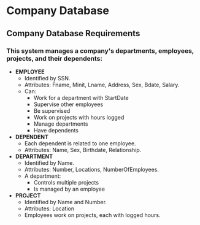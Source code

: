 ﻿# Company Database

## Company Database Requirements

### This system manages a company's departments, employees, projects, and their dependents: 

- **EMPLOYEE**
	- Identified by SSN.
	- Attributes: Fname, Minit, Lname, Address, Sex, Bdate, Salary.
	- Can:
		- Work for a department with StartDate
		- Supervise other employees
		- Be supervised
		- Work on projects with hours logged
		- Manage departments
		- Have dependents
- **DEPENDENT**
	- Each dependent is related to one employee.
	- Attributes: Name, Sex, Birthdate, Relationship.
- **DEPARTMENT**
	- Identified by Name.
	- Attributes: Number, Locations, NumberOfEmployees.
	- A department: 
		- Controls multiple projects 
		- Is managed by an employee
- **PROJECT**
	- Identified by Name and Number.
	- Attributes: Location
	- Employees work on projects, each with logged hours.
		